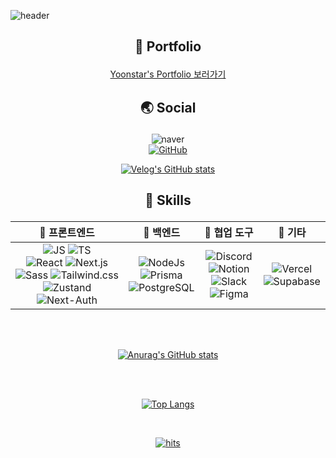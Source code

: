![header](https://capsule-render.vercel.app/api?type=Waving&color=auto&height=180&section=header&text=Yoonstar's%20github%20&fontSize=60)

## <p align="center"> 📗 Portfolio </p>

<div align="center">
<a href="https://yoonstars-portpolio.vercel.app" target="_blank">Yoonstar's Portfolio 보러가기</a>

</div>

## <p align="center"> 🌏 Social </p>

<div align="center">
<img alt="naver" src ="https://img.shields.io/badge/yagobo1110@naver.com-52db4b.svg?&?style=plastic&logo=Naver&logoColor=white"/><br/>
<a href="https://github.com/yoonstar1996" target="_blank"><img alt="GitHub" src ="https://img.shields.io/badge/GitHub-181717.svg?&?style=plastic&logo=GitHub&logoColor=white"/></a>
  
  [![Velog's GitHub stats](https://velog-readme-stats.vercel.app/api/badge?name=yoonstar)](https://velog.io/@yoonstar/posts) 
</div>

## <p align="center"> 💪 Skills </p>

<table align="center">
  <thead>
    <tr>
      <th>🎨 프론트엔드</th>
      <th>🧪 백엔드</th>
      <th>🤝 협업 도구</th>
      <th>🔌 기타</th>
    </tr>
  </thead>
  <tbody>
    <tr>
      <td align="center">
        <img alt="JS" src ="https://img.shields.io/badge/JavaScript-F7DF1E.svg?&?style=plastic&logo=JavaScript&logoColor=white"/>
        <img alt="TS" src="https://img.shields.io/badge/TypeScript-3178C6?style=flat&logo=typescript&logoColor=white"/>
        <br/>
        <img alt="React" src ="https://img.shields.io/badge/React-61DAFB.svg?&?style=plastic&logo=React&logoColor=white"/>
        <img alt="Next.js" src="https://img.shields.io/badge/Next.js-000000?style=flat&logo=nextdotjs&logoColor=white"/>
        <br/>
        <img alt="Sass" src ="https://img.shields.io/badge/Sass-CC6699.svg?&?style=plastic&logo=Sass&logoColor=white"/>
        <img alt="Tailwind.css" src="https://img.shields.io/badge/TailwindCSS-06B6D4?style=flat&logo=tailwindcss&logoColor=white"/>
        <br/>
        <img alt="Zustand" src="https://img.shields.io/badge/Zustand-764ABC?style=flat&logo=react&logoColor=white"/>
        <br/>
        <img alt="Next-Auth" src="https://img.shields.io/badge/NextAuth.js-3C3C3C?style=flat&logo=nextdotjs&logoColor=white"/>
      </td>
      <td align="center">
        <img alt="NodeJs" src ="https://img.shields.io/badge/Node.js-339933.svg?&?style=plastic&logo=Node.js&logoColor=white"/>
        <br/>
        <img alt="Prisma" src="https://img.shields.io/badge/Prisma-2D3748?style=flat&logo=prisma&logoColor=white"/>
        <br/>
        <img alt="PostgreSQL" src="https://img.shields.io/badge/PostgreSQL-4169E1?style=flat&logo=postgresql&logoColor=white"/>
        <br/>
      </td>
      <td align="center">
        <img alt="Discord" src="https://img.shields.io/badge/Discord-5865F2?style=flat&logo=discord&logoColor=white"/>
        <br/>
        <img alt="Notion" src="https://img.shields.io/badge/Notion-000000?style=flat&logo=notion&logoColor=white"/>
        <br/>
        <img alt="Slack" src ="https://img.shields.io/badge/Slack-4A154B.svg?&?style=plastic&logo=Slack&logoColor=white"/>
        <br/>
        <img alt="Figma" src="https://img.shields.io/badge/Figma-F24E1E?style=flat&logo=figma&logoColor=white"/>
      </td>
      <td align="center">
        <img alt="Vercel" src="https://img.shields.io/badge/Vercel-000000?style=flat&logo=vercel&logoColor=white"/>
        <br/>
        <img alt="Supabase" src="https://img.shields.io/badge/Supabase-3FCF8E?style=flat-square&logo=supabase&logoColor=white"/>
      </td>
    </tr>
  </tbody>
</table>

<br>
<br>

<div align="center">

[![Anurag's GitHub stats](https://github-readme-stats.vercel.app/api?username=yoonstar1996&show_icons=true&theme=radical)](https://github.com/yoonstar1996/github-readme-stats)

<br>
<br>

[![Top Langs](https://github-readme-stats.vercel.app/api/top-langs/?username=yoonstar1996&layout=compact&exclude_repo=https://github.com/yoonstar1996/kdt-2nd)](https://github.com/yoonstar1996/github-readme-stats)

<br>

[![hits](https://myhits.vercel.app/api/hit/https%3A%2F%2Fgithub.com%2Fyoonstar1996?color=green&label=hits&size=small)](https://myhits.vercel.app)
             
</div>
